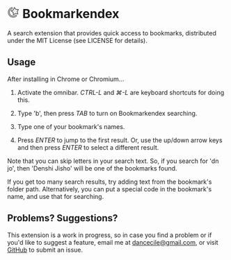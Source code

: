 ![logo][logo] Bookmarkendex
===========================

A search extension that provides quick access to bookmarks,
distributed under the MIT License (see LICENSE for details).


Usage
-----

After installing in Chrome or Chromium...

  1. Activate the omnibar. _CTRL-L_ and _⌘-L_ are keyboard shortcuts
     for doing this.

  2. Type 'b', then press _TAB_ to turn on Bookmarkendex searching.

  3. Type one of your bookmark's names.

  4. Press _ENTER_ to jump to the first result. Or, use the up/down
     arrow keys and then press _ENTER_ to select a different result.

Note that you can skip letters in your search text. So, if you search
for 'dn jo', then 'Denshi Jisho' will be one of the bookmarks found.

If you get too many search results, try adding text from the
bookmark's folder path. Alternatively, you can put a special code in
the bookmark's name, and use that for searching.


Problems? Suggestions?
----------------------

This extension is a work in progress, so in case you find a problem or
if you'd like to suggest a feature, email me at dancecile@gmail.com,
or visit [GitHub](https://github.com/dcecile/bookmarkendex/issues) to
submit an issue.


[logo]: https://github.com/dcecile/bookmarkendex/raw/master/icon_28.png "Bookmarkendex"
